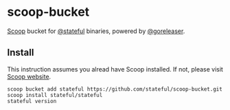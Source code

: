 # scoop-bucket

[Scoop](https://scoop.sh/) bucket for [@stateful](https://github.com/stateful) binaries, powered by [@goreleaser](https://github.com/goreleaser).

## Install

This instruction assumes you alread have Scoop installed. If not, please visit [Scoop website](https://scoop.sh/).

```
scoop bucket add stateful https://github.com/stateful/scoop-bucket.git
scoop install stateful/stateful
stateful version
```
